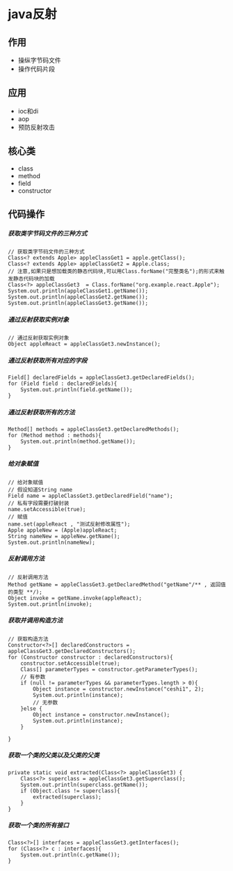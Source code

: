 # java反射



## 作用

* 操纵字节码文件
* 操作代码片段

## 应用

* ioc和di
* aop
* 预防反射攻击

## 核心类

* class
* method
* field
* constructor

## 代码操作

##### 获取类字节码文件的三种方式

```
// 获取类字节码文件的三种方式
Class<? extends Apple> appleClassGet1 = apple.getClass();
Class<? extends Apple> appleClassGet2 = Apple.class;
// 注意,如果只是想加载类的静态代码块,可以用Class.forName("完整类名");的形式来触发静态代码块的加载
Class<?> appleClassGet3  = Class.forName("org.example.react.Apple");
System.out.println(appleClassGet1.getName());
System.out.println(appleClassGet2.getName());
System.out.println(appleClassGet3.getName());
```



##### 通过反射获取实例对象

```
// 通过反射获取实例对象
Object appleReact = appleClassGet3.newInstance();
```

##### 通过反射获取所有对应的字段

```
Field[] declaredFields = appleClassGet3.getDeclaredFields();
for (Field field : declaredFields){
    System.out.println(field.getName());
}
```

##### 通过反射获取所有的方法

```
Method[] methods = appleClassGet3.getDeclaredMethods();
for (Method method : methods){
    System.out.println(method.getName());
}
```

##### 给对象赋值

```
// 给对象赋值
// 假设知道String name
Field name = appleClassGet3.getDeclaredField("name");
// 私有字段需要打破封装
name.setAccessible(true);
// 赋值
name.set(appleReact , "测试反射修改属性");
Apple appleNew = (Apple)appleReact;
String nameNew = appleNew.getName();
System.out.println(nameNew);
```

##### 反射调用方法

```
// 反射调用方法
Method getName = appleClassGet3.getDeclaredMethod("getName"/** , 返回值的类型 **/);
Object invoke = getName.invoke(appleReact);
System.out.println(invoke);
```

##### 获取并调用构造方法

```
// 获取构造方法
Constructor<?>[] declaredConstructors = appleClassGet3.getDeclaredConstructors();
for (Constructor constructor : declaredConstructors){
    constructor.setAccessible(true);
    Class[] parameterTypes = constructor.getParameterTypes();
    // 有参数
    if (null != parameterTypes && parameterTypes.length > 0){
        Object instance = constructor.newInstance("ceshi1", 2);
        System.out.println(instance);
        // 无参数
    }else {
        Object instance = constructor.newInstance();
        System.out.println(instance);
    }

}
```

##### 获取一个类的父类以及父类的父类

```
private static void extracted(Class<?> appleClassGet3) {
    Class<?> superclass = appleClassGet3.getSuperclass();
    System.out.println(superclass.getName());
    if (Object.class != superclass){
        extracted(superclass);
    }
}
```

##### 获取一个类的所有接口

```
Class<?>[] interfaces = appleClassGet3.getInterfaces();
for (Class<?> c : interfaces){
    System.out.println(c.getName());
}
```